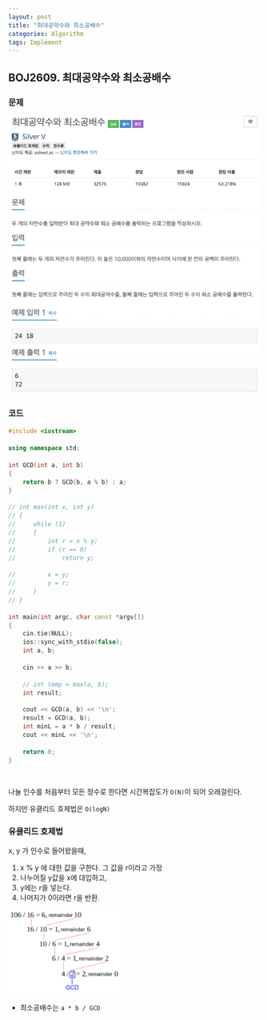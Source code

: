 ```yaml
---
layout: post
title: "최대공약수와 최소공배수"
categories: Algorithm
tags: Implement
---
```


## BOJ2609. 최대공약수와 최소공배수

### 문제

<img src="/assets/images/2609-1.png" style="zoom:82%;"  />

<br/>

### 코드

```c++
#include <iostream>

using namespace std;

int GCD(int a, int b)
{
    return b ? GCD(b, a % b) : a;
}

// int max(int x, int y)
// {
//     while (1)
//     {
//         int r = x % y;
//         if (r == 0)
//             return y;

//         x = y;
//         y = r;
//     }
// }

int main(int argc, char const *argv[])
{
    cin.tie(NULL);
    ios::sync_with_stdio(false);
    int a, b;

    cin >> a >> b;

    // int temp = max(a, b);
    int result;

    cout << GCD(a, b) << '\n';
    result = GCD(a, b);
    int minL = a * b / result;
    cout << minL << '\n';

    return 0;
}

```
<br/>

나눌 인수를 처음부터 모든 정수로 한다면 시간복잡도가 `O(N)`이 되어 오래걸린다.

하지만 유클리드 호제법은 `O(logN)`

### 유클리드 호제법

x, y 가 인수로 들어왔을때, 
1. x % y 에 대한 값을 구한다. 그 값을 r이라고 가정
2. 나누어질 y값을 x에 대입하고,
3. y에는 r을 넣는다.
4. 나머지가 0이라면 r을 반환.

<img src="/assets/images/2609-2.png" style="zoom:42%;"  />


- 최소공배수는 `a * b / GCD `



